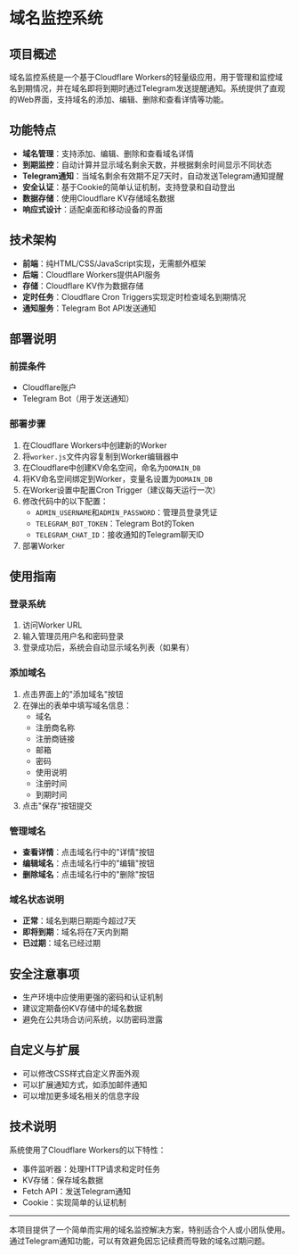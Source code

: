 # 域名监控系统

## 项目概述

域名监控系统是一个基于Cloudflare Workers的轻量级应用，用于管理和监控域名到期情况，并在域名即将到期时通过Telegram发送提醒通知。系统提供了直观的Web界面，支持域名的添加、编辑、删除和查看详情等功能。

## 功能特点

- **域名管理**：支持添加、编辑、删除和查看域名详情
- **到期监控**：自动计算并显示域名剩余天数，并根据剩余时间显示不同状态
- **Telegram通知**：当域名剩余有效期不足7天时，自动发送Telegram通知提醒
- **安全认证**：基于Cookie的简单认证机制，支持登录和自动登出
- **数据存储**：使用Cloudflare KV存储域名数据
- **响应式设计**：适配桌面和移动设备的界面

## 技术架构

- **前端**：纯HTML/CSS/JavaScript实现，无需额外框架
- **后端**：Cloudflare Workers提供API服务
- **存储**：Cloudflare KV作为数据存储
- **定时任务**：Cloudflare Cron Triggers实现定时检查域名到期情况
- **通知服务**：Telegram Bot API发送通知

## 部署说明

### 前提条件

- Cloudflare账户
- Telegram Bot（用于发送通知）

### 部署步骤

1. 在Cloudflare Workers中创建新的Worker
2. 将`worker.js`文件内容复制到Worker编辑器中
3. 在Cloudflare中创建KV命名空间，命名为`DOMAIN_DB`
4. 将KV命名空间绑定到Worker，变量名设置为`DOMAIN_DB`
5. 在Worker设置中配置Cron Trigger（建议每天运行一次）
6. 修改代码中的以下配置：
   - `ADMIN_USERNAME`和`ADMIN_PASSWORD`：管理员登录凭证
   - `TELEGRAM_BOT_TOKEN`：Telegram Bot的Token
   - `TELEGRAM_CHAT_ID`：接收通知的Telegram聊天ID
7. 部署Worker

## 使用指南

### 登录系统

1. 访问Worker URL
2. 输入管理员用户名和密码登录
3. 登录成功后，系统会自动显示域名列表（如果有）

### 添加域名

1. 点击界面上的"添加域名"按钮
2. 在弹出的表单中填写域名信息：
   - 域名
   - 注册商名称
   - 注册商链接
   - 邮箱
   - 密码
   - 使用说明
   - 注册时间
   - 到期时间
3. 点击"保存"按钮提交

### 管理域名

- **查看详情**：点击域名行中的"详情"按钮
- **编辑域名**：点击域名行中的"编辑"按钮
- **删除域名**：点击域名行中的"删除"按钮

### 域名状态说明

- **正常**：域名到期日期距今超过7天
- **即将到期**：域名将在7天内到期
- **已过期**：域名已经过期

## 安全注意事项

- 生产环境中应使用更强的密码和认证机制
- 建议定期备份KV存储中的域名数据
- 避免在公共场合访问系统，以防密码泄露

## 自定义与扩展

- 可以修改CSS样式自定义界面外观
- 可以扩展通知方式，如添加邮件通知
- 可以增加更多域名相关的信息字段

## 技术说明

系统使用了Cloudflare Workers的以下特性：

- 事件监听器：处理HTTP请求和定时任务
- KV存储：保存域名数据
- Fetch API：发送Telegram通知
- Cookie：实现简单的认证机制



---

本项目提供了一个简单而实用的域名监控解决方案，特别适合个人或小团队使用。通过Telegram通知功能，可以有效避免因忘记续费而导致的域名过期问题。
